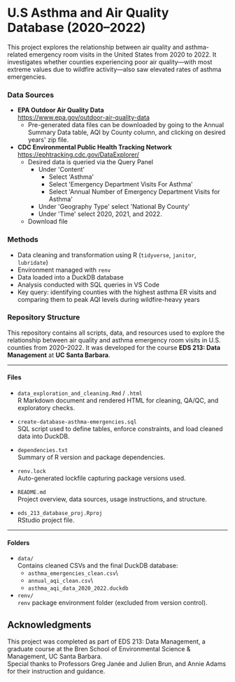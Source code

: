 # U.S Asthma and Air Quality Database (2020–2022)

This project explores the relationship between air quality and asthma-related emergency room visits in the United States from 2020 to 2022. It investigates whether counties experiencing poor air quality—with most extreme values due to wildfire activity—also saw elevated rates of asthma emergencies.

### Data Sources

-   **EPA Outdoor Air Quality Data**\
    <https://www.epa.gov/outdoor-air-quality-data>
    -   Pre-generated data files can be downloaded by going to the Annual Summary Data table, AQI by County column, and clicking on desired years' zip file.
-   **CDC Environmental Public Health Tracking Network**\
    <https://ephtracking.cdc.gov/DataExplorer/>
    -   Desired data is queried via the Query Panel
        -   Under 'Content'
            -   Select 'Asthma'
            -   Select 'Emergency Department Visits For Asthma'
            -   Select 'Annual Number of Emergency Department Visits for Asthma'
        -   Under 'Geography Type' select 'National By County'
        -   Under 'Time' select 2020, 2021, and 2022.
    -   Download file

### Methods

-   Data cleaning and transformation using R (`tidyverse`, `janitor`, `lubridate`)
-   Environment managed with `renv`
-   Data loaded into a DuckDB database
-   Analysis conducted with SQL queries in VS Code
-   Key query: identifying counties with the highest asthma ER visits and comparing them to peak AQI levels during wildfire-heavy years

### Repository Structure

This repository contains all scripts, data, and resources used to explore the relationship between air quality and asthma emergency room visits in U.S. counties from 2020–2022. It was developed for the course **EDS 213: Data Management** at **UC Santa Barbara**.

------------------------------------------------------------------------

#### Files

-   `data_exploration_and_cleaning.Rmd` / `.html`\
    R Markdown document and rendered HTML for cleaning, QA/QC, and exploratory checks.

-   `create-database-asthma-emergencies.sql`\
    SQL script used to define tables, enforce constraints, and load cleaned data into DuckDB.

-   `dependencies.txt`\
    Summary of R version and package dependencies.

-   `renv.lock`\
    Auto-generated lockfile capturing package versions used.

-   `README.md`\
    Project overview, data sources, usage instructions, and structure.

-   `eds_213_database_proj.Rproj`\
    RStudio project file.

------------------------------------------------------------------------

#### Folders

-   `data/`\
    Contains cleaned CSVs and the final DuckDB database:
    -   `asthma_emergencies_clean.csv`\
    -   `annual_aqi_clean.csv`\
    -   `asthma_aqi_data_2020_2022.duckdb`
-   `renv/`\
    `renv` package environment folder (excluded from version control).

## Acknowledgments

This project was completed as part of EDS 213: Data Management, a graduate course at the Bren School of Environmental Science & Management, UC Santa Barbara.\
Special thanks to Professors Greg Janée and Julien Brun, and Annie Adams for their instruction and guidance.
